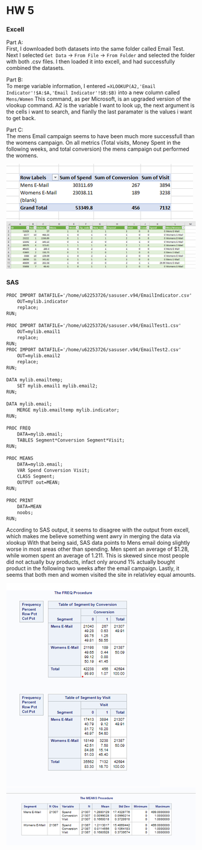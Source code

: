 # HW 5

### Excell  
Part A:  
First, I downloaded both datasets into the same folder called Email Test. Next I selected `Get Data` -> `From File` -> `From Folder`
and selected the folder with both .csv files. I then loaded it into excell, and had successfully combined the datasets.

Part B:  
To merge variable information, I entered `=XLOOKUP(A2,'Email Indicator'!$A:$A,'Email Indicator'!$B:$B)` into a new column called `Mens/Women`
This command, as per Microsoft, is an upgraded version of the vlookup command. A2 is the variable I want to look up, the next argument is
the cells i want to search, and fianlly the last paramater is the values i want to get back.

Part C:  
The mens Email campaign seems to have been much more successfull than the womens campaign. On all metrics (Total visits, Money Spent in the following weeks, and total conversion) the mens campaign out performed the womens.  

![](excell_pivot.png)
![](excell.png)

### SAS

```sas
PROC IMPORT DATAFILE='/home/u62253726/sasuser.v94/EmailIndicator.csv'
	OUT=mylib.indicator
	replace;
RUN;

PROC IMPORT DATAFILE='/home/u62253726/sasuser.v94/EmailTest1.csv'
	OUT=mylib.email1
	replace;
RUN;
PROC IMPORT DATAFILE='/home/u62253726/sasuser.v94/EmailTest2.csv'
	OUT=mylib.email2
	replace;
RUN;

DATA mylib.emailtemp;
	SET mylib.email1 mylib.email2;
RUN; 

DATA mylib.email;
	MERGE mylib.emailtemp mylib.indicator;
RUN; 

PROC FREQ
	DATA=mylib.email;
	TABLES Segment*Conversion Segment*Visit;
RUN;

PROC MEANS
	DATA=mylib.email;
	VAR Spend Conversion Visit;
	CLASS Segment;
	OUTPUT out=MEAN;
RUN;

PROC PRINT
	DATA=MEAN
	noobs;
RUN;
```

According to SAS output, it seems to disagree with the output from excell, which makes me believe something went awry in merging the data via xlookup
With that being said, SAS data points to Mens email doing slightly worse in most areas other than spending. Men spent an average of $1.28,
while women spent an average of 1.211. This is skewed since most people did not actually buy products, infact only around 1% actually bought product
in the following two weeks after the email campaign. Lastly, it seems that both men and women visited the site in relativley equal amounts.

![](sas.png)
![](sas_mean.png)
